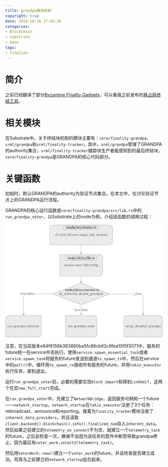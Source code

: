 ```yaml
---
title: grandpa模块剖析
copyright: true
date: 2019-10-16 17:45:28
categories:
- BlockChain
- Substrate
- base
tags:
- finalize
---
```


# 简介

之前已经翻译了部分[Byzantine Finality Gadgets](https://github.com/w3f/consensus/blob/master/pdf/grandpa.pdf)，可以看我之前发布的[拜占庭终结工具](https://munan.tech/2019/09/30/ByzantineFinalityGadgets)。

<!-- more -->

# 相关模块

在Substrate中，关于终结块机制的模块主要有：`core/finality-grandpa`、`srml/grandpa`和`srml/finality-tracker`。其中，`srml/grandpa`管理了GRANDPA的authority集合，`srml/finality-tracker`跟踪块生产者能感知到的最后终结块，`core/finality-grandpa`是GRANDPA的核心代码部分。

# 关键函数

初始时，默认GRANDPA的authority为验证节点集合。在本文中，仅讨论验证节点上的GRANDPA运行流程。

GRANDPA的核心运行函数是`core/finality-grandpa/src/lib.rs`中的`run_grandpa_voter`，以Substrate上的node为例，介绍该函数的调用过程：

![run_grandpa_voter](grandpa_model/run_grandpa_voter.png)

注意，在当前版本e84f6158b383880ba5fc86cb62c9fea10f5f3071中，服务的future统一在service中去执行。使用`service.spawn_essential_task`或者`service.spawn_task`将服务的future发送到通道`to_spawn_tx`中，然后在service中的`poll()`中，循环用`to_spawn_rx`接收所有服务的future，并用`tokio_executor`执行任务，直到退出。

运行`run_grandpa_voter`前，必要的需要实现`block_import`和得到`LinkHalf`，这两个在宏`new_full_start`完成。

在`run_grandpa_voter`中，先建立了`NetworkBridge`，返回服务句柄和一个future——`network_startup`。`network_startup`在`tokio_executor`注册了3个任务：rebroadcast、announce和reporting。接着为`finality_tracker`模块注册了`inherent_data_providers`，并且读取`client.backend().blockchain().info().finalized_num`存入`Inherent_data`。然后如果之前建立的`telemetry_on_connect`不为空，就建立一个`telemetry_task`的future，之后会检查一次，确保不会因为该任务的意外中断而导致grandpa停止，因为最后有`voter_work.select2(telemetry_task)`。

然后用`VoterWork::new()`建立一个`voter_work`的future，并且检查是否建立成功。将其与之前建立的`network_startup`组合起来。

